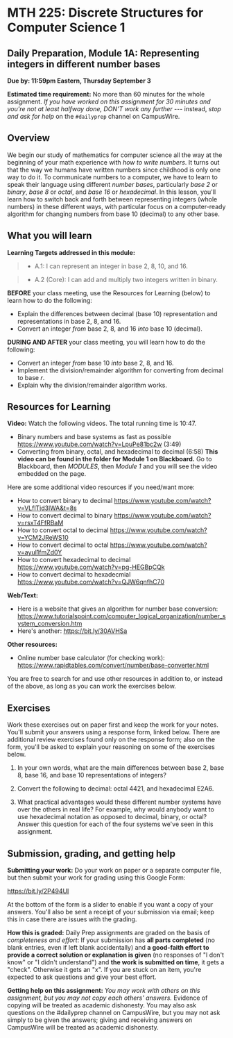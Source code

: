 # MTH 225: Discrete Structures for Computer Science 1

  

## Daily Preparation, Module 1A: Representing integers in different number bases

  

**Due by: 11:59pm Eastern, Thursday September 3**

  

**Estimated time requirement:** No more than 60 minutes for the whole assignment. *If you have worked on this assignment for 30 minutes and you're not at least halfway done, DON'T work any further* --- instead, *stop and ask for help* on the `#dailyprep` channel on CampusWire.

  

## Overview

  

We begin our study of mathematics for computer science all the way at the beginning of your math experience with *how to write numbers*. It turns out that the way we humans have written numbers since childhood is only one way to do it. To communicate numbers to a computer, we have to learn to speak their language using different *number bases*, particularly *base 2* or *binary*, *base 8* or *octal*, and *base 16* or *hexadecimal*. In this lesson, you'll learn how to switch back and forth between representing integers (whole numbers) in these different ways, with particular focus on a computer-ready algorithm for changing numbers from base 10 (decimal) to any other base.

  
  

## What you will learn

  

**Learning Targets addressed in this module:**

  

>  + A.1: I can represent an integer in base 2, 8, 10, and 16.

>  + A.2 (Core): I can add and multiply two integers written in binary.

**BEFORE** your class meeting, use the Resources for Learning (below) to learn how to do the following:

+ Explain the differences between decimal (base 10) representation and representations in base 2, 8, and 16.
+ Convert an integer *from* base 2, 8, and 16 *into* base 10 (decimal). 

  
  

**DURING AND AFTER** your class meeting, you will learn how to do the following:

  

- Convert an integer *from* base 10 *into* base 2, 8, and 16.
- Implement the division/remainder algorithm for converting from decimal to base $r$.
- Explain why the division/remainder algorithm works.

  

## Resources for Learning

  

**Video:** Watch the following videos. The total running time is 10:47.

  

+ Binary numbers and base systems as fast as possible https://www.youtube.com/watch?v=LpuPe81bc2w (3:49)
+ Converting from binary, octal, and hexadecimal to decimal (6:58) **This video can be found in the folder for Module 1 on Blackboard.** Go to Blackboard, then *MODULES*, then *Module 1* and you will see the video embedded on the page.

  

Here are some additional video resources if you need/want more:

  

+ How to convert binary to decimal https://www.youtube.com/watch?v=VLflTjd3lWA&t=8s
+ How to convert decimal to binary https://www.youtube.com/watch?v=rsxT4FfRBaM
+ How to convert octal to decimal https://www.youtube.com/watch?v=YCM2JReWS10
+ How to convert decimal to octal https://www.youtube.com/watch?v=ayul1fmZd0Y
+ How to convert hexadecimal to decimal https://www.youtube.com/watch?v=pg-HEGBpCQk
+ How to convert decimal to hexadecmial https://www.youtube.com/watch?v=QJW6qnfhC70

  

**Web/Text:**

  

- Here is a website that gives an algorithm for number base conversion: https://www.tutorialspoint.com/computer_logical_organization/number_system_conversion.htm
- Here's another: https://bit.ly/30AVHSa

  

**Other resources:**

  

+ Online number base calculator (for checking work): https://www.rapidtables.com/convert/number/base-converter.html

  
  

You are free to search for and use other resources in addition to, or instead of the above, as long as you can work the exercises below.

  
  

## Exercises

  

Work these exercises out on paper first and keep the work for your notes. You'll submit your answers using a response form, linked below. There are additional review exercises found only on the response form; also on the form, you'll be asked to explain your reasoning on some of the exercises below.

  

1. In your own words, what are the main differences between base 2, base 8, base 16, and base 10 representations of integers?

  

2. Convert the following to decimal: octal 4421, and hexadecimal E2A6.

  

3. What practical advantages would these different number systems have over the others in real life? For example, why would anybody want to use hexadecimal notation as opposed to decimal, binary, or octal? Answer this question for each of the four systems we've seen in this assignment.

  

## Submission, grading, and getting help

  

**Submitting your work:** Do your work on paper or a separate computer file, but then submit your work for grading using this Google Form:

  

https://bit.ly/2P494UI

  

At the bottom of the form is a slider to enable if you want a copy of your answers. You'll also be sent a receipt of your submission via email; keep this in case there are issues with the grading.

  

**How this is graded:** Daily Prep assignments are graded on the basis of *completeness and effort*: If your submission has **all parts completed** (no blank entries, even if left blank accidentally) and **a good-faith effort to provide a correct solution or explanation is given** (no responses of "I don't know" or "I didn't understand") and **the work is submitted on time**, it gets a "check". Otherwise it gets an "x". If you are stuck on an item, you're expected to ask questions and give your best effort.

  

**Getting help on this assignment:**  *You may work with others on this assignment, but you may not copy each others' answers.* Evidence of copying will be treated as academic dishonesty. You may also ask questions on the #dailyprep channel on CampusWire, but you may not ask simply to be given the answers; giving and receiving answers on CampusWire will be treated as academic dishonesty.
<!--stackedit_data:
eyJoaXN0b3J5IjpbOTU5ODYyNTUzXX0=
-->